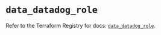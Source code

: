 # `data_datadog_role`

Refer to the Terraform Registry for docs: [`data_datadog_role`](https://registry.terraform.io/providers/datadog/datadog/3.61.0/docs/data-sources/role).
